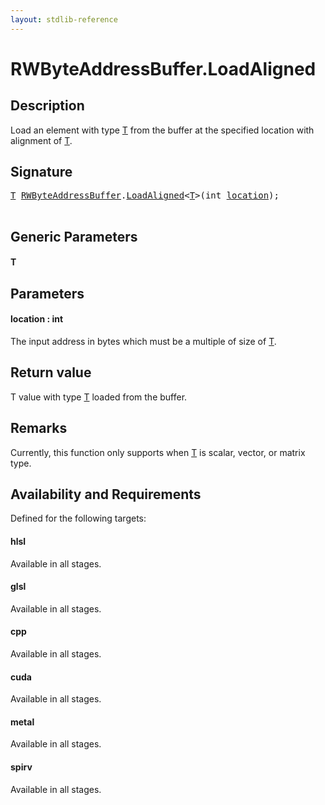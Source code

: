 ```yaml
---
layout: stdlib-reference
---
```


# RWByteAddressBuffer\.LoadAligned

## Description

Load an element with type <span class='code'><a href="loadaligned-04.md#typeparam-T" class="code_type">T</a></span> from the buffer at the specified location with alignment of <span class='code'><a href="loadaligned-04.md#typeparam-T" class="code_type">T</a></span>.



## Signature 

<pre>
<a href="loadaligned-04.md#typeparam-T" class="code_type">T</a> <a href="index.md" class="code_type">RWByteAddressBuffer</a>.<a href="loadaligned-04.md">LoadAligned</a>&lt;<a href="loadaligned-04.md#typeparam-T" class="code_type">T</a>&gt;(<span class="code_keyword">int</span> <a href="loadaligned-04.md#decl-location" class="code_param">location</a>);

</pre>

## Generic Parameters

####  <a id="typeparam-T"></a>T

## Parameters

####  <a id="decl-location"></a>location  : int
The input address in bytes which must be a multiple of size of <span class='code'><a href="loadaligned-04.md#typeparam-T" class="code_type">T</a></span>.


## Return value
T value with type <span class='code'><a href="loadaligned-04.md#typeparam-T" class="code_type">T</a></span> loaded from the buffer.

## Remarks

Currently, this function only supports when <span class='code'><a href="loadaligned-04.md#typeparam-T" class="code_type">T</a></span> is scalar, vector, or matrix type.


## Availability and Requirements

Defined for the following targets:

#### hlsl
Available in all stages.

#### glsl
Available in all stages.

#### cpp
Available in all stages.

#### cuda
Available in all stages.

#### metal
Available in all stages.

#### spirv
Available in all stages.




<script>
// Fix .md links to .html when on ReadTheDocs
if (window.location.hostname.includes('readthedocs') || 
    window.location.hostname.includes('rtfd.io')) {
  document.addEventListener('DOMContentLoaded', function() {
    const links = document.querySelectorAll('a');
    links.forEach(link => {
      if (link.getAttribute('href') && link.getAttribute('href').endsWith('.md')) {
        link.href = link.href.replace(/\.md($|#|\?)/, '.html$1');
      }
    });
  });
}
</script>
